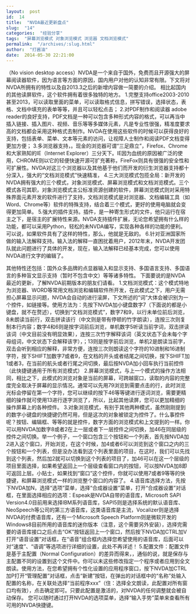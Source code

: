 ```yaml
---
layout:  post
id:  14
title:  "NVDA最近更新盘点"
slug:  "14"
categories:  "经验分享"
tags:  "屏幕浏览模式 对象浏览模式 浏览器 文档浏览模式"
permalink:  "/archives/:slug.html"
author:  "打酱油"
date:  2014-05-30 22:21:00
---
```




<more>（No vision desktop access）NVDA是一个来自于国外，免费而且开源强大的屏幕阅读器软件，因为语言等方面的原因，国内用户对他的认知非常有限。下文将对NVDA所拥有的特性以及自2013.3之后的新增内容做一简要的介绍。</more>
相比起国内的其他读屏软件，这个软件拥有着很多独特的地方。
1.完整支持office2003-2010甚至2013，可以读取里面的菜单，可以读取格式信息，拼写错误，选择状态，表格、文档中填充的表单等等，并且可以轻松点击；
2.对PDF制作和阅读器 adobe reader的良好支持，PDF文档是一种可以包含多种形式内容的格式，可以再当中插入链接、插入图片、视频、音乐等等多媒体元素，凡是专业性很强，精准度要求高的文档都会采用这种格式去制作。NVDA在使用这些软件的时候可以获得良好的支持，包括表单、菜单、文本等元素的访问，让视障人士制作和阅读PDF文档变得更加方便；
3.多浏览器支持，。现金的浏览器可谓“三足鼎立”，Firefox、Chrome和大家熟知的IE（Internet Explorer）三分天下。IE因为血统的原因被广泛的使用，CHROME则以它的轻便快速开源可扩充著称，FireFox则具有很强的安全性和可扩展性。NVDA对这三个浏览器以及其他基于他们而开发的衍生浏览器支持都十分深入，强大的“文档浏览模式”快速精准，
4.三大浏览模式包揽全局：新开发的NVDA拥有强大的三个模式，对象浏览模式、屏幕浏览模式和文档浏览模式。三个模式各司其职，对象浏览模式主公标准资源创建的软件，屏幕浏览模式则对采用特殊界面元素开发的软件进行了支持，文档浏览模式是对浏览器、文档编辑工具（如Word、Chrome等）软件的特殊支持，结合着三个模式，更好的使用电脑就会变得更加简单。
5.强大的插件支持。插件，是一种寄生形式的文件，他只运行在宿主之下，是宿主的扩展特性来源。NVDA支持插件扩展，无论您希望拥有什么样的功能，都可以采用Python，轻松的未NVDA编写，实现各种各样的功能的便利。可以说，如果软件具有了这样的特性，那么，他就是无敌的。
6.针对亚洲国家所做的输入法解释支持。输入法的解释一直困扰着用户，2012年末，NVDA开发团队就此问题进行了具体的开发，现在，输入法解释已经基本完成，您可以使用NVDA进行文字的编辑了。

其他特性还包括：国外众多品牌的点显器输入和显示支持、多国语言支持、多国语言的多种盲文显示支持（暂时不包含中文）等等诸多特性。
下面要说的是NVDA最近的更新，了解NVDA前期版本的朋友们请看。
1.文档浏览模式：这个模式特地为浏览器、WORD等常用文档浏览和编辑软件所开发，在此模式之下，用户无需担心屏幕显示问题，NVDA会自动的进行滚屏，下文所述的“词”大体会被识别为一个控件，如链接等。使用方法为：先按下NVDA加小键盘数字7（下面说的都是小键盘，就不在赘述），切换到“文档浏览模式”，数字7和9，以行未单位前后浏览，8未朗读当前行，双击拼读该行（中文则是带有停顿的竹字朗读），连按三次则复制本行内容；数字4和6则是按字词前后浏览，单机数字5听读当前字词，双击拼读该词（中文目前没有明显效果），连按三次竹字解释该词（英文状态下会未每个字母组词，中文状态下会解释该字），；13则是按字前后浏览，单机2是朗读当前字，双击会听到相应的解释，非常方便，连按三次则朗读这个字符的10进制和16进制字符，按下SHIFT加数字7或者9，在文档的开头或者结尾之间切换，按下SHIFT加1或者3，在当前的航头或者行尾之间切换，最后按NVDA加小回车执行当前控件（此快捷键通用于所有浏览模式）
2.屏幕浏览模式，与上一个模式的操作方法相同，相比之下，此模式的浏览对象是当前的屏幕，可跨越窗口，读取的内容的完整度完全取决于屏幕的显示情况。通常可以先用79浏览到需要点击的行，此时浏览光标会停留在第一个字符，您可以继续的按下46等等键进行逐词浏览，需要更精细的操作就可使用13进行逐字浏览了，所以，比起其他读屏，您可以更加精细的操作屏幕上的各种控件。
3.对象浏览模式，有别于其他两种模式，虽然刚刚提到的数字小键盘的快捷键仍然可用，但是这次的对象被锁定为控件了。什么事控件呢？按钮、编辑框、等等的就是控件，数字方面的浏览模式和上文提到的一样。你可以用NVDA加数字8或者2在上一层或者下一层控件之间切换，加46在同层级的控件之间切换。举一个例子，一个窗口包含三个按钮和一个列表，首先按NVDA加2进入这个窗口，开始浏览，在这个时候，加4或者6可以浏览到这个窗口之内的三个按钮和一个列表，但是没办法看到这个列表里面的项目，在这时，我们可以先找到这个列表，然后加2就可以切换到这个列表的项目了，加46可以在这一个层级的项目里面选择，如果希望返回上一个层级查看窗口内的按钮，可以按NVDA加8即可返回上层。小贴士，如果找到“窗口”这个控件，你就可以使用7或者9等等的快捷键，和屏幕浏览模式一样的浏览整个窗口的内容了。
4.语音库选择方法，先按下NVDA加N，选择“选项”菜单，选择“合成器设置”菜单，打开“合成器设置”对话框，在里面选择相应的选项：Espeak是NVDA自带的语音库，Microsoft SAPI Version4.0目前用来选择IBM系列语音库，SAPI5则是选择系统的默认语音库、NeoSpeech等公司的第三方语音库，这类语音库是主流，Vocalizer则是选择NVDA的付费语音库，还有一个Microsoft Speech Platform则是微软开发的Windows8目前所用的语音库的迷你版本（注意，这个需要另外安装），选择完需要的语音库接口之后点击“OK”按钮返回上一个窗口，然后按下NVDA加CTRL加V打开“语音设置”对话框，在“语音”组合框内选择您希望使用的语音库，后面可以对“速度”、“语调”等选项进行详细的设置，此处不再详述！
5.配置文件：配置文件是基于主配置（Normal Configuration）的差异而得来，，通俗的说，就是保存与主配置不同的设置到这个文件中。你可以未这些修改指定一个程序或者应用到全文朗读。使用方法，在您希望拥有个性化设置的应用程序窗口，按下NVDA加CTRL加P打开“管理配置”对话框，点击“新建”按钮，在弹出的对话框中的“名称”处输入配置的名称，在关联处选择“当前程序xxx”（住：选择全文朗读，此配置对所有窗口均有效），点击确定即可。只要此配置是激活的，对NVDA的任何调整就会被自动保存。
您可以随时通过打开NVDA的选项菜单，选择“输入手势”菜单来查看所有可用的NVDA快捷键。